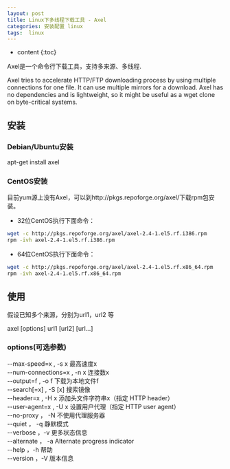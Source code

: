 ```yaml
---
layout: post
title: Linux下多线程下载工具 - Axel
categories: 安装配置 linux
tags:  linux
---
```


* content
{:toc}

Axel是一个命令行下载工具，支持多来源、多线程.

Axel tries to accelerate HTTP/FTP downloading process by using multiple connections for one file. 
It can use multiple mirrors for a download. Axel has no dependencies and is lightweight, so it might be useful as a wget clone on byte-critical systems.





## 安装

### Debian/Ubuntu安装
>
apt-get install axel

### CentOS安装
目前yum源上没有Axel，可以到http://pkgs.repoforge.org/axel/下载rpm包安装。

- 32位CentOS执行下面命令：

```bash
wget -c http://pkgs.repoforge.org/axel/axel-2.4-1.el5.rf.i386.rpm
rpm -ivh axel-2.4-1.el5.rf.i386.rpm
```

- 64位CentOS执行下面命令：

```bash
wget -c http://pkgs.repoforge.org/axel/axel-2.4-1.el5.rf.x86_64.rpm
rpm -ivh axel-2.4-1.el5.rf.x86_64.rpm
```

## 使用
假设已知多个来源，分别为url1，url2 等

> 
axel [options] url1 [url2] [url...]

### options(可选参数)
>
--max-speed=x , -s x         最高速度x  
--num-connections=x , -n x   连接数x  
--output=f , -o f            下载为本地文件f  
--search[=x] , -S [x]        搜索镜像  
--header=x , -H x            添加头文件字符串x（指定 HTTP header）  
--user-agent=x , -U x        设置用户代理（指定 HTTP user agent）  
--no-proxy ， -N             不使用代理服务器  
--quiet ， -q                静默模式  
--verbose ，-v               更多状态信息  
--alternate ， -a            Alternate progress indicator  
--help ，-h                  帮助  
--version ，-V               版本信息  

